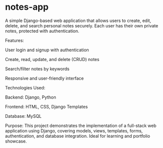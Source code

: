 # notes-app
A simple Django-based web application that allows users to create, edit, delete, and search personal notes securely. Each user has their own private notes, protected with authentication.


Features:

User login and signup with authentication

Create, read, update, and delete (CRUD) notes

Search/filter notes by keywords

Responsive and user-friendly interface

Technologies Used:

Backend: Django, Python

Frontend: HTML, CSS, Django Templates

Database: MySQL

Purpose:
This project demonstrates the implementation of a full-stack web application using Django, covering models, views, templates, forms, authentication, and database integration. Ideal for learning and portfolio showcase.
